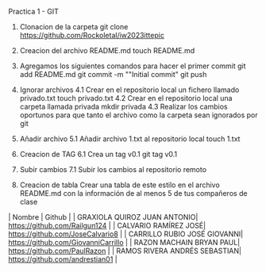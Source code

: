 Practica 1  - GIT
1. Clonacion de la carpeta
    git clone https://github.com/Rockoletal/iw2023ittepic

2. Creacion del archivo README.md
    touch README.md

3. Agregamos los siguientes comandos para hacer el primer commit
    git add README.md
    git commit -m ""Initial commit"
    git push

4. Ignorar archivos 
    4.1 Crear en el repositorio local un fichero llamado privado.txt
        touch privado.txt
    4.2  Crear en el repositorio local una carpeta llamada privada
        mkdir privada
    4.3  Realizar los cambios oportunos para que tanto el archivo como la carpeta sean ignorados por git

5. Añadir archivo
    5.1 Añadir archivo 1.txt al repositorio local
        touch 1.txt

6. Creacion de TAG
    6.1 Crea un tag v0.1
        git tag v0.1

7. Subir cambios
    7.1 Subir los cambios al repositorio remoto

8. Creacion de tabla
Crear una tabla de este estilo en el archivo README.md con la información de al menos 5 de tus compañeros de clase

| Nombre | Github |
| GRAXIOLA QUIROZ JUAN ANTONIO| https://github.com/Railgun124 |
| CALVARIO RAMÍREZ JOSÉ| https://github.com/JoseCalvario8 |
| CARRILLO RUBIO JOSÉ GIOVANNI| https://github.com/GiovanniCarrillo |
| RAZON MACHAIN BRYAN PAUL| https://github.com/PaulRazon |
| RAMOS RIVERA ANDRÉS SEBASTIAN| https://github.com/andrestian01 |

